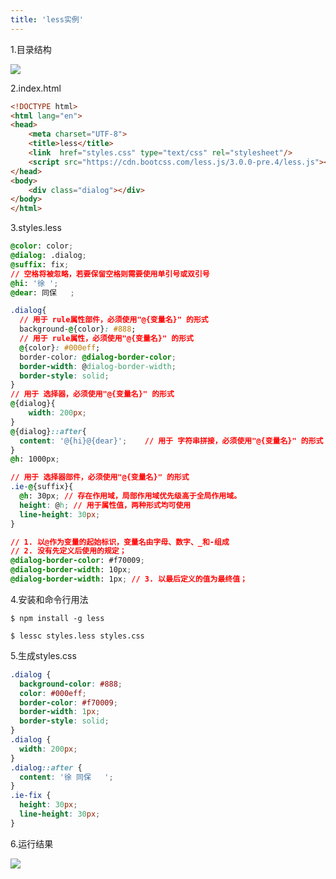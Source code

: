 ```yaml
---
title: 'less实例'
---   
```

1.目录结构

![](https://img-blog.csdn.net/20171010151425295?watermark/2/text/aHR0cDovL2Jsb2cuY3Nkbi5uZXQveHV0b25nYmFv/font/5a6L5L2T/fontsize/400/fill/I0JBQkFCMA/dissolve/70/gravity/Center)

2.index.html

```html
<!DOCTYPE html>
<html lang="en">
<head>
    <meta charset="UTF-8">
    <title>less</title>
    <link  href="styles.css" type="text/css" rel="stylesheet"/>
    <script src="https://cdn.bootcss.com/less.js/3.0.0-pre.4/less.js"></script>
</head>
<body>
    <div class="dialog"></div>
</body>
</html>
```
  

3.styles.less

```css
@color: color;
@dialog: .dialog;
@suffix: fix;
// 空格将被忽略，若要保留空格则需要使用单引号或双引号
@hi: '徐 ';
@dear: 同保   ;

.dialog{
  // 用于 rule属性部件，必须使用"@{变量名}" 的形式
  background-@{color}: #888;
  // 用于 rule属性，必须使用"@{变量名}" 的形式
  @{color}: #000eff;
  border-color: @dialog-border-color;
  border-width: @dialog-border-width;
  border-style: solid;
}
// 用于 选择器，必须使用"@{变量名}" 的形式
@{dialog}{
    width: 200px;
}
@{dialog}::after{
  content: '@{hi}@{dear}';    // 用于 字符串拼接，必须使用"@{变量名}" 的形式
}
@h: 1000px;

// 用于 选择器部件，必须使用"@{变量名}" 的形式
.ie-@{suffix}{
  @h: 30px; // 存在作用域，局部作用域优先级高于全局作用域。
  height: @h; // 用于属性值，两种形式均可使用
  line-height: 30px;
}

// 1. 以@作为变量的起始标识，变量名由字母、数字、_和-组成
// 2. 没有先定义后使用的规定；
@dialog-border-color: #f70009;
@dialog-border-width: 10px;
@dialog-border-width: 1px; // 3. 以最后定义的值为最终值；
```
  

4.安装和命令行用法

```
$ npm install -g less
```

```
$ lessc styles.less styles.css
```

5.生成styles.css

```css
.dialog {
  background-color: #888;
  color: #000eff;
  border-color: #f70009;
  border-width: 1px;
  border-style: solid;
}
.dialog {
  width: 200px;
}
.dialog::after {
  content: '徐 同保   ';
}
.ie-fix {
  height: 30px;
  line-height: 30px;
}
```
  

6.运行结果  

![](https://img-blog.csdn.net/20171010154317148?watermark/2/text/aHR0cDovL2Jsb2cuY3Nkbi5uZXQveHV0b25nYmFv/font/5a6L5L2T/fontsize/400/fill/I0JBQkFCMA/dissolve/70/gravity/Center)